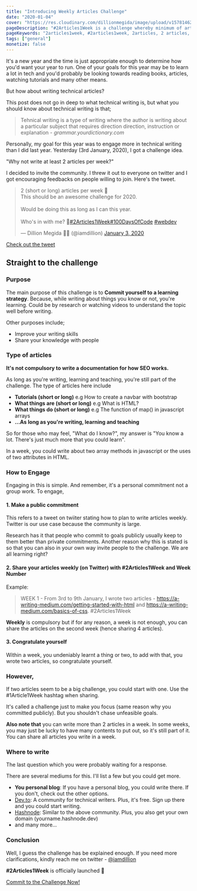 ```yaml
---
title: "Introducing Weekly Articles Challenge"
date: "2020-01-04"
cover: "https://res.cloudinary.com/dillionmegida/image/upload/v1578146259/images/blogs_cover/2articles_hgh7no.jpg"
pageDescription: "#2Articles1Week is a challenge whereby minimum of articles are written in a week. The articles written are shared on twitter. The purpose is to commit to a learning strategy."
pageKeywords: "2articles1week, #2articles1week, 2articles, 2 articles, 1 week, 1week, 2 articles per week, articles challenge, writing challenge"
tags: ["general"]
monetize: false
---
```

It's a new year and the time is just appropriate enough to determine how you'd want your year to run. One of your goals for this year may be to learn a lot in tech and you'd probably be looking towards reading books, articles, watching tutorials and many other means.

But how about writing technical articles?

This post does not go in deep to what technical writing is, but what you should know about technical writing is that;
> Tehnical writing is a type of writing where the author is writing about a particular subject that requires direction direction, instruction or explanation - _grammar.yourdictionary.com_

Personally, my goal for this year was to engage more in technical writing than I did last year. Yesterday (3rd January, 2020), I got a challenge idea.

"Why not write at least 2 articles per week?"

I decided to invite the community. I threw it out to everyone on twitter and I got encouraging feedbacks on people willing to join. Here's the tweet.

<blockquote class="twitter-tweet"><p lang="en" dir="ltr">2 (short or long) articles per week 🤔<br>This should be an awesome challenge for 2020.<br><br>Would be doing this as long as I can this year.<br><br>Who&#39;s in with me? 👋<a href="https://twitter.com/hashtag/2Articles1Week?src=hash&amp;ref_src=twsrc%5Etfw">#2Articles1Week</a><a href="https://twitter.com/hashtag/100DaysOfCode?src=hash&amp;ref_src=twsrc%5Etfw">#100DaysOfCode</a> <a href="https://twitter.com/hashtag/webdev?src=hash&amp;ref_src=twsrc%5Etfw">#webdev</a></p>&mdash; Dillion Megida 🚀🤶 (@iamdillion) <a href="https://twitter.com/iamdillion/status/1213021849065529345?ref_src=twsrc%5Etfw">January 3, 2020</a></blockquote> <script async src="https://platform.twitter.com/widgets.js" charset="utf-8"></script>

[Check out the tweet](https://twitter.com/iamdillion/status/1213021849065529345)

## Straight to the challenge
### Purpose
The main purpose of this challenge is to **Commit yourself to a learning strategy**. Because, while writing about things you know or not, you're learning. Could be by research or watching videos to understand the topic well before writing.

Other purposes include;
- Improve your writing skills
- Share your knowledge with people

### Type of articles
**It's not compulsory to write a documentation for how SEO works.**

As long as you're writing, learning and teaching, you're still part of the challenge. The type of articles here include
- **Tutorials (short or long)** e.g How to create a navbar with bootstrap
- **What things are (short or long)** e.g What is HTML?
- **What things do (short or long)** e.g The function of map() in javascript arrays
- **...As long as you're writing, learning and teaching**

So for those who may feel, "What do I know?", my answer is "You know a lot. There's just much more that you could learn".

In a week, you could write about two array methods in javascript or the uses of two attributes in HTML.

### How to Engage
Engaging in this is simple. And remember, it's a personal commitment not a group work. To engage,
#### 1. Make a public commitment
This refers to a tweet on twiiter stating how to plan to write articles weekly. Twitter is our use case because the community is large.

Research has it that people who commit to goals publicly usually keep to them better than private commitments. Another reason why this is stated is so that you can also in your own way invite people to the challenge. We are all learning right?

#### 2. Share your articles weekly (on Twitter) with #2Articles1Week and Week Number
Example:
> WEEK 1 - From 3rd to 9th January, I wrote two articles - https://a-writing-medium.com/getting-started-with-html and https://a-writing-medium.com/basics-of-css. #2Articles1Week

**Weekly** is compulsory but if for any reason, a week is not enough, you can share the articles on the second week (hence sharing 4 articles).

#### 3. Congratulate yourself
Within a week, you undeniably learnt a thing or two, to add with that, you wrote two articles, so congratulate yourself.

### However,
If two articles seem to be a big challenge, you could start with one. Use the #1Article1Week hashtag when sharing.

It's called a challenge just to make you focus (same reason why you committed publicly). But you shouldn't chase unfeasible goals.

**Also note that** you can write more than 2 articles in a week. In some weeks, you may just be lucky to have many contents to put out, so it's still part of it. You can share all articles you write in a week.

### Where to write
The last question which you were probably waiting for a response.

There are several mediums for this. I'll list a few but you could get more.
- **You personal blog**: If you have a personal blog, you could write there. If you don't, check out the other options.
- [Dev.to](https://dev.to): A community for technical writers. Plus, it's free. Sign up there and you could start writing.
- [Hashnode](https://hashnode.com): Similar to the above community. Plus, you also get your own domain (yourname.hashnode.dev) 
- and many more...

### Conclusion
Well, I guess the challenge has be explained enough. If you need more clarifications, kindly reach me on twitter - [@iamdillion](https://twitter.com/iamdillion)

**#2Articles1Week** is officially launched 🚀

<a href="https://twitter.com/intent/tweet?text=I am publicly committing to the %232Articles1Week Challenge - https://dillionmegida.com/p/introducing-weekly-articles-challenge. Come join me ☺️" title="Commit to the challenge">
Commit to the Challenge Now!
</a>
